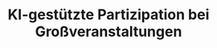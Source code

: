 ---
title: KI-gestützte Partizipation bei Großveranstaltungen 
link: na
status: finished
time: 03/2021–08/2021
funding: German Federal Ministry of Labour and Social Affairs
---